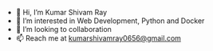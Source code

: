 - 👋 Hi, I’m Kumar Shivam Ray
- 👀 I’m interested in Web Development, Python and Docker
- 💞️ I’m looking to collaboration
- 📫 Reach me at kumarshivamray0656@gmail.com

<!---
shivam060897/shivam060897 is a ✨ special ✨ repository because its `README.md` (this file) appears on your GitHub profile.
You can click the Preview link to take a look at your changes.
--->
